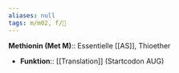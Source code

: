 ```yaml
---
aliases: null
tags: m/m02, f/🧪
---
```

**Methionin (Met M)**:: Essentielle [[AS]], Thioether
- **Funktion**:: [[Translation]] (Startcodon AUG)